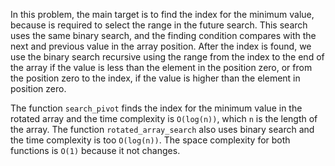 In this problem, the main target is to find the index for the minimum value, because is required to select the range in the future search. This search uses the same binary search, and the finding condition compares with the next and previous value in the array position. After the index is found, we use the binary search recursive using the range from the index to the end of the array if the value is less than the element in the position zero, or from the position zero to the index, if the value is higher than the element in position zero.

The function ```search_pivot``` finds the index for the minimum value in the rotated array and the time complexity is ```O(log(n))```, which ```n``` is the length of the array. The function ```rotated_array_search``` also uses binary search and the time complexity is too ```O(log(n))```. The space complexity for both functions is ```O(1)``` because it not changes.